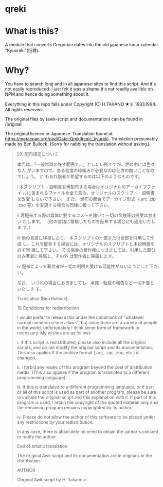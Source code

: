 qreki
=====

# What is this?
A module that converts Gregorian dates into the old japanese lunar calendar "Kyuureki"(旧暦). 

# Why?
You have to search long and in all japanese-sites to find this script. And it's not easily reproduced.
I just felt it was a shame it's not readily availible on NPM and hence doing something about it.

Everything in this repo falls under Copyright (C)  H.TAKANO ★彡   1993,1994.  All rights reserved.

The original files by (awk-script and documentation) can be found in /original

The original licence in Japanese. Translation found at https://metacpan.org/pod/Date::Qreki#calc_kyureki. Translation presumably made by 
 Ben Bullock. (Sorry for nabbing the translation without asking.)

> 19. 配布規定について
> 
>   本当は、「一般常識の許す範囲で...」としたい所ですが、世の中には色々な人
> がいますので、ある程度の枠組みが必要なのは仕方の無いことなのでしょう。 と
> もあれ拙者が希望するのは以下のようなものです。
>  
>    i   本スクリプト・説明書を再配布する場合はオリジナルのアーカイブファイ
>      ルに含まれるファイルを全て含み、オリジナルのスクリプト・説明書を改変
>      しないで下さい。 また、 頒布の都合でアーカイブ形式（.arc  .zip  .zoo
>      等）を変更する場合も同様に扱って下さい。
> 
>   ii   再配布する際の媒体に要するコストを除いて一切の金銭等の授受は禁止い
>      たします。    （他の言語に移植したものを配布する場合にも適用いたしま
>      す。）
> 
> iii   他の言語に移植したり、  本スクリプトの一部または全部を引用して作成
>      し、これを配布する場合には、オリジナルのスクリプトと本説明書を必ず同
>      梱して下さい。
>      その場合の著作権につきましては、引用した部分のみ著者に帰属し、その外
>      は製作者に帰属します。
>  
>   iv   配布によって著作者が一切の制限を受ける可能性がないようにして下さ
>      い。
>  
> なお、 いづれの場合におきましても、承諾・転載の報告など一切不要といたしま
> す。
>
> Translation (Ben Bullock):
> 
> 19 Conditions for redistribution
> 
> I would prefer to release this under the conditions of "whatever normal common sense allows", but since there are a variety of people in the world, unfortunately I think some form of framework is necessary. My wishes are as follows
> 
> i. If this script is redistributed, please also include all the original scripts, and do not modify the original script and its documentation. This also applies if the archive format (.arc, .zip, .zoo, etc.) is changed.
> 
> ii. I forbid any resale of this program beyond the cost of distribution media. (This also applies if the program is translated to a different programming language).
> 
> iii. If this is translated to a different programming language, or if part or all of this script is used as part of another program, please be sure to include the original script and this explanation with it. If part of this program is used, I retain the copyright of the quoted material only and the remaining program remains copyrighted by its author.
> 
> iv. Please do not allow the author of this software to be placed under any restrictions by your redistribution.
> 
> In any case, there is absolutely no need to obtain the author's consent or notify the author.
> 
> End of artistic translation.
> 
> The original Awk script and its documentation are in originals in the distribution.
> 
> AUTHOR
> 
> Original Awk script by H. Takano.> 

